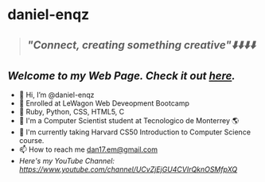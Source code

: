 # daniel-enqz
>## _**"Connect, creating something creative"⬇️⬇️⬇️⬇️**_


## _*Welcome to my Web Page. Check it out [here](https://daniel-enqz.github.io/daniel-enqz/).*_ 

- 👋 Hi, I’m @daniel-enqz
- 👀 Enrolled at LeWagon Web Deveopment Bootcamp
- 🚃 Ruby, Python, CSS, HTML5, C 
- 💞 I'm a Computer Scientist student at Tecnologico de Monterrey 🌎
- 🌱 I'm currently taking Harvard CS50 Introduction to Computer Science course.
- 📫 How to reach me dan17.em@gmail.com
- *Here's my YouTube Channel: https://www.youtube.com/channel/UCvZjEjGU4CVIrQknOSMfpXQ*
